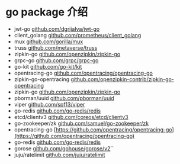 # go package 介绍
* jwt-go [github.com/dgrijalva/jwt-go](https://github.com/dgrijalva/jwt-go)
* client_golang [github.com/prometheus/client_golang](https://github.com/prometheus/client_golang)
* mux [github.com/gorilla/mux](https://github.com/gorilla/mux)
* truss [github.com/metaverse/truss](https://github.com/metaverse/truss)
* zipkin-go [github.com/openzipkin/zipkin-go](https://github.com/openzipkin/zipkin-go)
* grpc-go [github.com/grpc/grpc-go](https://github.com/grpc/grpc-go)
* go-kit [github.com/go-kit/kit](https://github.com/go-kit/kit)
* opentracing-go [github.com/opentracing/opentracing-go](github.com/opentracing/opentracing-go)
* zipkin-go-opentracing [github.com/openzipkin-contrib/zipkin-go-opentracing](github.com/openzipkin-contrib/zipkin-go-opentracing)
* zipkin-go [github.com/openzipkin/zipkin-go](github.com/openzipkin/zipkin-go)
* pborman/uuid [github.com/pborman/uuid](https://github.com/pborman/uuid)
* viper [github.com/spf13/viper](github.com/spf13/viper)
* go-redis [github.com/go-redis/redis](github.com/go-redis/redis)
* etcd/clientv3 [github.com/coreos/etcd/clientv3](github.com/coreos/etcd/clientv3)
* go-zookeeper/zk [github.com/samuel/go-zookeeper/zk](github.com/samuel/go-zookeeper/zk)
* opentracing-go [https://github.com/opentracing/opentracing-go](https://github.com/opentracing/opentracing-go)
* go-redis [github.com/go-redis/redis]( github.com/go-redis/redis)
* gorose [github.com/gohouse/gorose/v2](github.com/gohouse/gorose/v2)``
* juju/ratelimit [github.com/juju/ratelimit](github.com/juju/ratelimit)